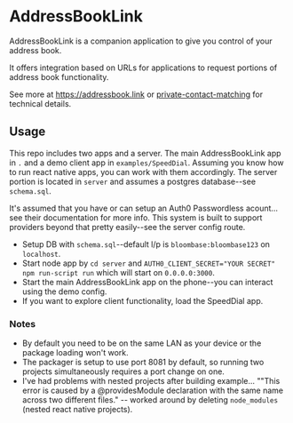 # AddressBookLink

AddressBookLink is a companion application to give you control of your address book.

It offers integration based on URLs for applications to request portions of address book functionality.

See more at https://addressbook.link or [private-contact-matching](https://github.com/harlanji/private-contact-matching) for technical details.

## Usage

This repo includes two apps and a server. The main AddressBookLink app in `.` and a demo client app in `examples/SpeedDial`.
Assuming you know how to run react native apps, you can work with them accordingly. The server portion is located in `server` and assumes a postgres database--see `schema.sql`.

It's assumed that you have or can setup an Auth0 Passwordless acount... see their documentation for more info. This system
is built to support providers beyond that pretty easily--see the server config route.

* Setup DB with `schema.sql`--default l/p is `bloombase:bloombase123` on `localhost`.
* Start node app by `cd server` and `AUTH0_CLIENT_SECRET="YOUR SECRET" npm run-script run` which will start on `0.0.0.0:3000`.
* Start the main AddressBookLink app on the phone--you can interact using the demo config.
* If you want to explore client functionality, load the SpeedDial app.

### Notes

* By default you need to be on the same LAN as your device or the package loading won't work. 
* The packager is setup to use port 8081 by default, so running two projects simultaneously requires a port change on one.
* I've had problems with nested projects after building example... ""This error is caused by a @providesModule declaration with the same name across two different files." -- worked around by deleting `node_modules` (nested react native projects).


